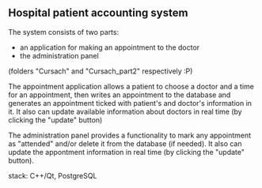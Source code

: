 ## Hospital patient accounting system 

The system consists of two parts:
- an application for making an appointment to the doctor
- the administration panel

(folders "Cursach" and "Cursach_part2" respectively :P)

The appointment application allows a patient to choose a doctor and a time for an appointment, then writes an appointment to the database and generates an appointment ticked with patient's and doctor's information in it.
It also can update available information about doctors in real time (by clicking the "update" button)

The administration panel provides a functionality to mark any appointment as "attended" and/or delete it from the database (if needed). It also can update the appontment information in real time (by clicking the "update" button).

stack: C++/Qt, PostgreSQL
